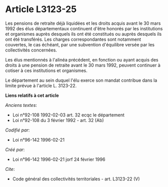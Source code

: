 # Article L3123-25

Les pensions de retraite déjà liquidées et les droits acquis avant le 30 mars 1992 des élus départementaux continuent d'être
honorés par les institutions et organismes auprès desquels ils ont été constitués ou auprès desquels ils ont été transférés.
Les charges correspondantes sont notamment couvertes, le cas échéant, par une subvention d'équilibre versée par les
collectivités concernées. 

Les élus mentionnés à l'alinéa précédent, en fonction ou ayant acquis des droits à une pension de retraite avant le 30 mars
1992, peuvent continuer à cotiser à ces institutions et organismes. 

Le département au sein duquel l'élu exerce son mandat contribue dans la limite prévue à l'article L. 3123-22.

**Liens relatifs à cet article**

_Anciens textes_:

  - Loi n°92-108 1992-02-03 art. 32 ecqc le département
  - Loi n°92-108 du 3 février 1992 - art. 32 (Ab)

_Codifié par_:

  - Loi n°96-142 1996-02-21

_Créé par_:

  - Loi n°96-142 1996-02-21 jorf 24 février 1996

_Cite_:

  - Code général des collectivités territoriales - art. L3123-22 (V)
